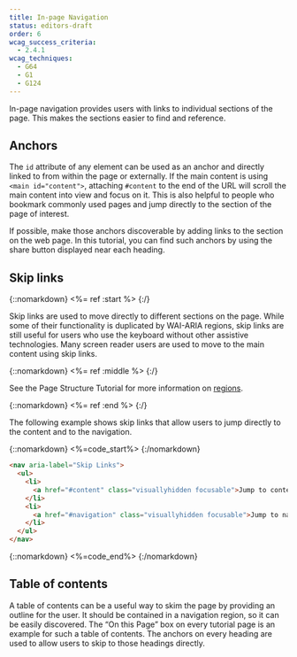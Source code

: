```yaml
---
title: In-page Navigation
status: editors-draft
order: 6
wcag_success_criteria:
  - 2.4.1
wcag_techniques:
  - G64
  - G1
  - G124
---
```

In-page navigation provides users with links to individual sections of the page. This makes the sections easier to find and reference.

## Anchors

The `id` attribute of any element can be used as an anchor and directly linked to from within the page or externally. If the main content is using `<main id="content">`, attaching `#content` to the end of the URL will scroll the main content into view and focus on it. This is also helpful to people who bookmark commonly used pages and jump directly to the section of the page of interest.

If possible, make those anchors discoverable by adding links to the section on the web page. In this tutorial, you can find such anchors by using the share button displayed near each heading.

## Skip links

{::nomarkdown}
<%= ref :start %>
{:/}

Skip links are used to move directly to different sections on the page. While some of their functionality is duplicated by WAI-ARIA regions, skip links are still useful for users who use the keyboard without other assistive technologies. Many screen reader users are used to move to the main content using skip links.

{::nomarkdown}
<%= ref :middle %>
{:/}

See the Page Structure Tutorial for more information on [regions](/page-structure/regions.html).

{::nomarkdown}
<%= ref :end %>
{:/}

The following example shows skip links that allow users to jump directly to the content and to the navigation.

{::nomarkdown}
<%=code_start%>
{:/nomarkdown}

~~~html
<nav aria-label="Skip Links">
  <ul>
    <li>
      <a href="#content" class="visuallyhidden focusable">Jump to content</a>
    </li>
    <li>
      <a href="#navigation" class="visuallyhidden focusable">Jump to navigation</a>
    </li>
  </ul>
</nav>
~~~

{::nomarkdown}
<%=code_end%>
{:/nomarkdown}

## Table of contents

A table of contents can be a useful way to skim the page by providing an outline for the user. It should be contained in a navigation region, so it can be easily discovered. The “On this Page” box on every tutorial page is an example for such a table of contents. The anchors on every heading are used to allow users to skip to those headings directly.
